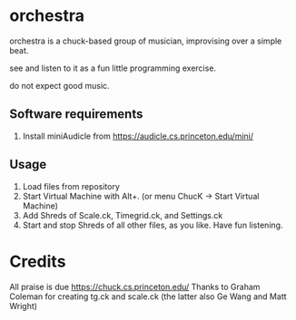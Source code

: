 # orchestra
 
orchestra is a chuck-based group of musician, improvising over a simple beat.

see and listen to it as a fun little programming exercise.

do not expect good music.
 
## Software requirements
1. Install miniAudicle from https://audicle.cs.princeton.edu/mini/

## Usage
1. Load files from repository
2. Start Virtual Machine with Alt+. (or menu ChucK -> Start Virtual Machine)
3. Add Shreds of Scale.ck, Timegrid.ck, and Settings.ck
4. Start and stop Shreds of all other files, as you like. Have fun listening.

# Credits
All praise is due https://chuck.cs.princeton.edu/
Thanks to Graham Coleman for creating tg.ck and scale.ck (the latter also Ge Wang and Matt Wright)

